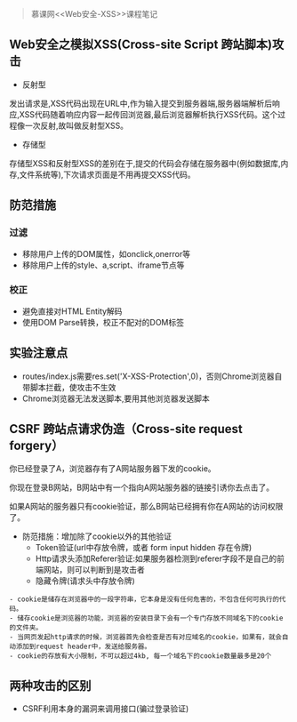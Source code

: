 > 慕课网<<Web安全-XSS>>课程笔记

## Web安全之模拟XSS(Cross-site Script 跨站脚本)攻击

- 反射型

发出请求是,XSS代码出现在URL中,作为输入提交到服务器端,服务器端解析后响应,XSS代码随着响应内容一起传回浏览器,最后浏览器解析执行XSS代码。这个过程像一次反射,故叫做反射型XSS。

- 存储型

 存储型XSS和反射型XSS的差别在于,提交的代码会存储在服务器中(例如数据库,内存,文件系统等),下次请求页面是不用再提交XSS代码。

## 防范措施
### 过滤
- 移除用户上传的DOM属性，如onclick,onerror等
- 移除用户上传的style、a,script、iframe节点等

### 校正
- 避免直接对HTML Entity解码
- 使用DOM Parse转换，校正不配对的DOM标签

## 实验注意点
- routes/index.js需要res.set('X-XSS-Protection',0)，否则Chrome浏览器自带脚本拦截，使攻击不生效
- Chrome浏览器无法发送脚本,要用其他浏览器发送脚本

## CSRF 跨站点请求伪造（Cross-site request forgery）
你已经登录了A，浏览器存有了A网站服务器下发的cookie。

你现在登录B网站，B网站中有一个指向A网站服务器的链接引诱你去点击了。

如果A网站的服务器只有cookie验证，那么B网站已经拥有你在A网站的访问权限了。

- 防范措施：增加除了cookie以外的其他验证
  - Token验证(url中存放令牌，或者 form input hidden 存在令牌)
  - Http请求头添加Referer验证:如果服务器检测到referer字段不是自己的前端网站，则可以判断到是攻击者
  - 隐藏令牌(请求头中存放令牌)

````
- cookie是储存在浏览器中的一段字符串，它本身是没有任何危害的，不包含任何可执行的代码。
- 储存cookie是浏览器的功能，浏览器的安装目录下会有一个专门存放不同域名下的cookie的文件夹。
- 当网页发起http请求的时候，浏览器首先会检查是否有对应域名的cookie，如果有，就会自动添加到request header中，发送给服务器。
- cookie的存放有大小限制，不可以超过4kb, 每一个域名下的cookie数量最多是20个
````

## 两种攻击的区别
- CSRF利用本身的漏洞来调用接口(骗过登录验证)
